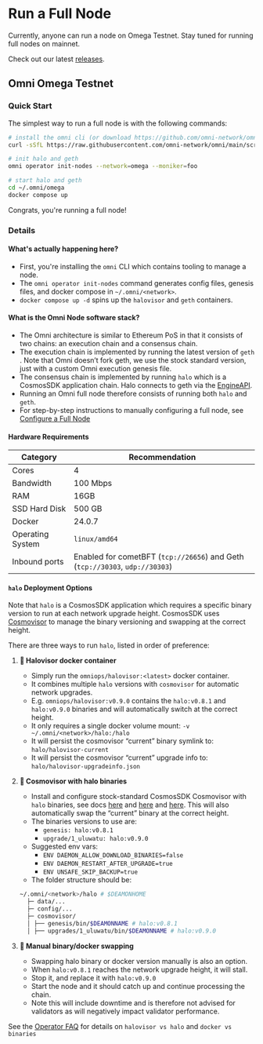 # Run a Full Node

Currently, anyone can run a node on Omega Testnet. Stay tuned for running full nodes on mainnet.

Check out our latest [releases](https://github.com/omni-network/omni/releases/latest).

## Omni Omega Testnet

### Quick Start

The simplest way to run a full node is with the following commands:

```bash
# install the omni cli (or download https://github.com/omni-network/omni/releases/latest)
curl -sSfL https://raw.githubusercontent.com/omni-network/omni/main/scripts/install_omni_cli.sh | bash -s

# init halo and geth
omni operator init-nodes --network=omega --moniker=foo

# start halo and geth
cd ~/.omni/omega
docker compose up
```

Congrats, you're running a full node!

### Details

#### What's actually happening here?
- First, you're installing the `omni` CLI which contains tooling to manage a node.
- The `omni operator init-nodes` command generates config files, genesis files, and docker compose in `~/.omni/<network>`.
- `docker compose up -d` spins up the `halovisor` and `geth` containers.

#### What is the Omni Node software stack?
- The Omni architecture is similar to Ethereum PoS in that it consists of two chains: an execution chain and a consensus chain.
- The execution chain is implemented by running the latest version of `geth` . Note that Omni doesn’t fork geth, we use the stock standard version, just with a custom Omni execution genesis file.
- The consensus chain is implemented by running `halo` which is a CosmosSDK application chain. Halo connects to geth via the [EngineAPI](https://geth.ethereum.org/docs/interacting-with-geth/rpc#engine-api).
- Running an Omni full node therefore consists of running both `halo` and `geth`.
- For step-by-step instructions to manually configuring a full node, see [Configure a Full Node](6-config.md)

#### Hardware Requirements

| Category         | Recommendation                                                               |
|------------------|------------------------------------------------------------------------------|
| Cores            | 4                                                                            |
| Bandwidth        | 100 Mbps                                                                     |
| RAM              | 16GB                                                                         |
| SSD Hard Disk    | 500 GB                                                                       |
| Docker           | 24.0.7                                                                       |
| Operating System | `linux/amd64`                                                                |
| Inbound ports    | Enabled for cometBFT (`tcp://26656`) and Geth (`tcp://30303`, `udp://30303`) |

#### `halo` Deployment Options

Note that `halo` is a CosmosSDK application which requires a specific binary version to run at each network upgrade height.
CosmosSDK uses [Cosmovisor](https://docs.cosmos.network/main/build/tooling/cosmovisor) to manage the binary versioning and swapping at the correct height.

There are three ways to run `halo`, listed in order of preference:

1. **🥇 Halovisor docker container**
    - Simply run the `omniops/halovisor:<latest>` docker container.
    - It combines multiple `halo` versions with `cosmovisor` for automatic network upgrades.
    - E.g. `omniops/halovisor:v0.9.0` contains the `halo:v0.8.1` and `halo:v0.9.0` binaries and will automatically switch at the correct height.
    - It only requires a single docker volume mount: `-v ~/.omni/<network>/halo:/halo`
    - It will persist the cosmovisor “current” binary symlink to: `halo/halovisor-current`
    - It will persist the cosmovisor “current” upgrade info to: `halo/halovisor-upgradeinfo.json`

2. **🥈 Cosmovisor with halo binaries**
    - Install and configure stock-standard CosmosSDK Cosmovisor with `halo` binaries, see docs [here](https://docs.cosmos.network/main/build/tooling/cosmovisor#setup) and [here](https://docs.archway.io/validators/running-a-node/cosmovisor) and [here](https://docs.junonetwork.io/validators/setting-up-cosmovisor). This will also automatically swap the “current” binary at the correct height.
    - The binaries versions to use are:
        - `genesis: halo:v0.8.1`
        - `upgrade/1_uluwatu: halo:v0.9.0`
    - Suggested env vars:
        - `ENV DAEMON_ALLOW_DOWNLOAD_BINARIES=false`
        - `ENV DAEMON_RESTART_AFTER_UPGRADE=true`
        - `ENV UNSAFE_SKIP_BACKUP=true`
    - The folder structure should be:
    ```bash
    ~/.omni/<network>/halo # $DEAMONHOME
      ├─ data/...
      ├─ config/...
      ├─ cosmovisor/
      │ ├── genesis/bin/$DEAMONNAME # halo:v0.8.1
      │ ├── upgrades/1_uluwatu/bin/$DEAMONNAME # halo:v0.9.0
    ```

3. **🥉 Manual binary/docker swapping**
    - Swapping halo binary or docker version manually is also an option.
    - When `halo:v0.8.1` reaches the network upgrade height, it will stall.
    - Stop it, and replace it with `halo:v0.9.0`
    - Start the node and it should catch up and continue processing the chain.
    - Note this will include downtime and is therefore not advised for validators as will negatively impact validator performance.

See the [Operator FAQ](./5-faq.md)  for details on `halovisor vs halo` and `docker vs binaries`
